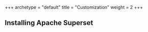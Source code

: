 +++ 
archetype = "default" 
title = "Customization" 
weight = 2 
+++


## Installing Apache Superset